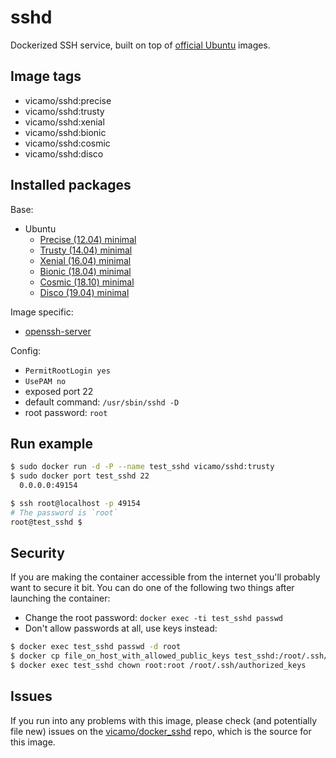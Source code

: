 # sshd

Dockerized SSH service, built on top of [official Ubuntu](https://registry.hub.docker.com/_/ubuntu/) images.

## Image tags

- vicamo/sshd:precise
- vicamo/sshd:trusty
- vicamo/sshd:xenial
- vicamo/sshd:bionic
- vicamo/sshd:cosmic
- vicamo/sshd:disco

## Installed packages

Base:

- Ubuntu
  - [Precise (12.04) minimal](http://packages.ubuntu.com/precise/ubuntu-minimal)
  - [Trusty (14.04) minimal](http://packages.ubuntu.com/trusty/ubuntu-minimal)
  - [Xenial (16.04) minimal](http://packages.ubuntu.com/xenial/ubuntu-minimal)
  - [Bionic (18.04) minimal](http://packages.ubuntu.com/bionic/ubuntu-minimal)
  - [Cosmic (18.10) minimal](http://packages.ubuntu.com/cosmic/ubuntu-minimal)
  - [Disco (19.04) minimal](http://packages.ubuntu.com/disco/ubuntu-minimal)

Image specific:
- [openssh-server](https://help.ubuntu.com/community/SSH/OpenSSH/Configuring)

Config:

  - `PermitRootLogin yes`
  - `UsePAM no`
  - exposed port 22
  - default command: `/usr/sbin/sshd -D`
  - root password: `root`

## Run example

```bash
$ sudo docker run -d -P --name test_sshd vicamo/sshd:trusty
$ sudo docker port test_sshd 22
  0.0.0.0:49154

$ ssh root@localhost -p 49154
# The password is `root`
root@test_sshd $
```

## Security

If you are making the container accessible from the internet you'll probably want to secure it bit.
You can do one of the following two things after launching the container:

- Change the root password: `docker exec -ti test_sshd passwd`
- Don't allow passwords at all, use keys instead:

```bash
$ docker exec test_sshd passwd -d root
$ docker cp file_on_host_with_allowed_public_keys test_sshd:/root/.ssh/authorized_keys
$ docker exec test_sshd chown root:root /root/.ssh/authorized_keys
```

## Issues

If you run into any problems with this image, please check (and potentially file new) issues on the [vicamo/docker_sshd](https://github.com/vicamo/docker_sshd/issues) repo, which is the source for this image.
